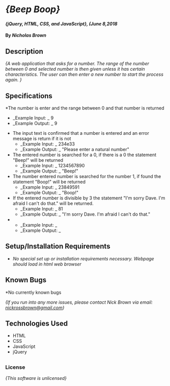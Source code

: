 # _{Beep Boop}_

#### _{jQuery, HTML, CSS, and JavaScript}, (June 8,2018_

#### By _**Nicholas Brown**_

## Description
_{A web application that asks for a number. The range of the number between 0 and selected number is then given unless it has certain characteristics. The user can then enter a new number to start the process again. }_

## Specifications

*The number is enter and the range between 0 and that number is returned
  - _Example Input: _ 9
  - _Example Output: _ 9
* The input text is confirmed that a number is entered and an error message is return if it is not
  - _Example Input: _ 234e33
  - _Example Output: _ "Please enter a natural number"
* The entered number is searched for a 0, if there is a 0 the statement "Beep!" will be returned
  - _Example Input: _ 1234567890
  - _Example Output: _ "Beep!"
* The number entered number is searched for the number 1, if found the statement "Boop!" will be returned
  - _Example Input: _ 23849591
  - _Example Output: _ "Boop!"    
* If the entered number is divisible by 3 the statement "I'm sorry Dave. I'm afraid I can't do that." will be returned.
  - _Example Input: _ 81
  - _Example Output: _ "I'm sorry Dave. I'm afraid I can't do that."
*
  - _Example Input: _
  - _Example Output: _    
## Setup/Installation Requirements

* _No special set up or installation requirements necessary. Webpage should load in html web browser_

## Known Bugs

*No currently known bugs

_{If you run into any more issues, please contact Nick Brown via email:
nickrossbrown@gmail.com}_

## Technologies Used
* HTML
* CSS
* JavaScript
* jQuery
##
### License
_{This software is unlicensed}_

